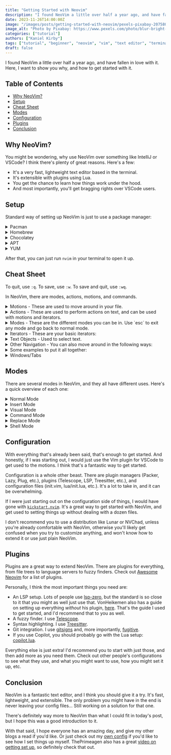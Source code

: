 ```yaml
---
title: "Getting Started with Neovim"
description: "I found NeoVim a little over half a year ago, and have fallen in love with it. Here, I want to show you why, and how to get started with it."
date: 2023-11-26T14:00:00Z
image: "/images/posts/getting-started-with-neovim/pexels-pixabay-207580.jpg"
image_alt: "Photo by Pixabay: https://www.pexels.com/photo/blur-bright-business-codes-207580/"
categories: ["tutorial"]
authors: ["Kaniel Kirby"]
tags: ["tutorial", "beginner", "neovim", "vim", "text editor", "terminal", "cli", "command line", "linux", "unix", "productivity", "lua", "plugins", "configuration"]
draft: false
---
```


I found NeoVim a little over half a year ago, and have fallen in love with it. Here, I want to show you why, and how to get started with it.

## Table of Contents

- [Why NeoVim?](#why-neovim)
- [Setup](#setup)
- [Cheat Sheet](#cheat-sheet)
- [Modes](#modes)
- [Configuration](#configuration)
- [Plugins](#plugins)
- [Conclusion](#conclusion)

## Why NeoVim?

You might be wondering, why use NeoVim over something like IntelliJ or VSCode? I think there's plenty of great reasons. Here's a few:

- It's a very fast, lightweight text editor based in the terminal.
- It's extensible with plugins using Lua.
- You get the chance to learn how things work under the hood.
- And most importantly, you'll get bragging rights over VSCode users.

## Setup

Standard way of setting up NeoVim is just to use a package manager:

<details>

  ---

  <summary>Pacman</summary>

  ```bash
  sudo pacman -S neovim
  ```

  ---

</details>

<details>

  ---

  <summary>Homebrew</summary>

  ```bash
  brew install neovim
  ```

  ---

</details>

<details>

  ---

  <summary>Chocolatey</summary>

  ```bash
  choco install neovim
  ```

  ---

</details>

<details>

  ---

  <summary>APT</summary>

  ```bash
  sudo apt install neovim
  ```

  ---

</details>

<details>

  ---

  <summary>YUM</summary>

  ```bash
  sudo yum install neovim
  ```

  ---

</details>

After that, you can just run `nvim` in your terminal to open it up.

## Cheat Sheet

To quit, use `:q`. To save, use `:w`. To save and quit, use `:wq`.

In NeoVim, there are modes, actions, motions, and commands.

<details>

  ---

  <summary>
    Motions - These are used to move around in your file.
  </summary>

  - Use `h`, `j`, `k`, and `l` to move left, down, up, and right respectively.
  - Use `w` to move forward one word, and `b` to move back one word.
  - Use `0` to move to the beginning of the line, and `$` to move to the end of the line.
  - Use `gg` to move to the beginning of the file, and `G` to move to the end of the file.
  - Use `H` to move to the top of the screen, `M` to move to the middle of the screen, and `L` to move to the bottom of the screen.
  - Use `{` to move up one paragraph, and `}` to move down one paragraph (a paragraph is a block of text separated by blank lines).

  ---

</details>

<details>

  ---

  <summary>
    Actions - These are used to perform actions on text, and can be used with motions and iterators.
  </summary>

  - Before anything, you'll need to know undo and redo. Use `u` to undo, and `ctrl + r` to redo.
  - Use `y` to copy. Does nothing on its own, but can be used with motions and iterators to copy text.
  - Use `d` to delete. Does nothing on its own, but can be used with motions and iterators to delete text. Also copies the deleted text.
  - Use `p` to paste. Pastes the copied text after the cursor.
  - Use `P` to paste. Pastes the copied text before the cursor.
  - Use `c` to delete text and enter insert mode. Does nothing on its own, but can be used with motions and iterators to delete text and enter insert mode.
  - Use `x` to delete the character under the cursor.
  - Use `r` to replace the character under the cursor with the next character you type.
  - Use `.` to repeat the last action.

  ---

</details>

<details>

  ---

  <summary>
    Modes - These are the different modes you can be in. Use `esc` to exit any mode and go back to normal mode.
  </summary>

  - Use `:` to enter command mode, then `Enter` to run the command.
  - Use `/` to enter search mode, then type your search query and press `Enter` to search, or `esc` to exit search mode.
  - Use `i` to enter insert mode, and `esc` to exit insert mode.
  - Use `a` to enter insert mode and move forward one character, and `A` to enter insert mode and move to the end of the line.
  - Use `o` to enter insert mode and create a new line below the current line, and `O` to enter insert mode and create a new line above the current line.
  - Use `v` to enter visual mode, `V` to enter visual line mode, and `ctrl + v` to enter visual block mode.
  - Use `R` to enter replace mode, which replaces characters as you type them.
  - Use `:!` to enter shell mode, then type your shell command and press `Enter` to run it, or `esc` to exit shell mode.

  ---

</details>

<details>

  ---

  <summary>
    Iterators - These are your basic iterators:
  </summary>

  - You can use a number before any motion to repeat it that many times.
  - Use `f` to move to the next occurrence of a character, and `F` to move to the previous occurrence of a character.
  - Use `t` to move to the character before the next occurrence of a character, and `T` to move to the character after the previous occurrence of a character.
  - Use `;` to repeat the last `f`, `F`, `t`, or `T` command, and `,` to repeat the last `f`, `F`, `t`, or `T` command in the opposite direction.

  ---

</details>

<details>

  ---

  <summary>
    Text Objects - Used to select text.
  </summary>

  - `i` is "inside", and `a` is "around".
  - Use `iw` to select the current word (not including the whitespace after it).
  - Use `is` to select the current sentence (not including the blank line after it).
  - Use `ap` to select the current paragraph (including the blank line after it).
  - Use `i"` to select the text inside the current quotes.
  - Use `a"` to select the text inside the current quotes, including the quotes.
  - Use `a(` to select the text inside the current parentheses, including the parentheses.
  - Use `at` to select the text inside the current HTML tag, including the tag.

  ---

</details>

<details>

  ---

  <summary>
    Other Navigation - You can also move around in the following ways:
  </summary>

  - Use `ctrl + u` to move up half a page, and `ctrl + d` to move down half a page.
  - Use `ctrl + b` to move up a page, and `ctrl + f` to move down a page.
  - Use `ctrl + y` to move up one line, and `ctrl + e` to move down one line.
  - Use `ctrl + o` to jump back to where you were before the last jump, and `ctrl + i` to jump forward to where you were before the last jump.
  - Use `ctrl + g` to show the current file name and position in the file.
  - Use `ctrl + ]` to jump to the definition of the word under the cursor, and `ctrl + t` to jump back to where you were before the last jump.
  - Use `ctrl + ^` to jump to the last file you were editing.

  ---

</details>

<details>

  ---

  <summary>
    Some examples to put it all together:
  </summary>

  - `dw` - Delete the next word.
  - `dd` - Delete the current line.
  - `3yy` - Copy the next 3 lines.
  - `2yb` - Copy the previous 2 words.
  - `2p` - Paste the copied text after the cursor 2 times.
  - `3cc` - Delete the next 3 lines and enter insert mode.
  - `4x` - Delete the next 4 characters.
  - `3r` - Replace the next 3 characters with the next character you type.
  - `dap` - Delete the current paragraph.
  - `ci"` - Delete the text inside the current quotes and enter insert mode.
  - `cit` - Delete the text inside the current HTML tag and enter insert mode.
  - `3.` - Repeat the last action 3 times.

  ---

</details>

<details>

  ---

  <summary>
    Windows/Tabs
  </summary>

  - Use `ctrl + w` to enter window mode, then use `h`, `j`, `k`, and `l` to move to the left, down, up, and right windows respectively.
  - Use `ctrl + w` to enter window mode, then use `H`, `J`, `K`, and `L` to move the current window to the left, down, up, and right respectively.
  - Use `ctrl + w` to enter window mode, then use `c` to close the current window.
  - Use `ctrl + w` to enter window mode, then use `o` to close all windows except the current one.
  - Use `ctrl + w` to enter window mode, then `n` to open a new window.
  - Use `ctrl + w` to enter window mode, then `s` to split the current window horizontally.
  - Use `ctrl + w` to enter window mode, then `v` to split the current window vertically.
  - Use `ctrl + w` to enter window mode, then `q` to quit the current window.
  - Use `ctrl + w` to enter window mode, then `t` to open the current window in a new tab.

  - Use `:tabnew` to open a new tab.
  - Use `:tabclose` to close the current tab.
  - Use `:tabonly` to close all tabs except the current one.
  - Use `:tabnext` to move to the next tab.
  - Use `:tabprevious` to move to the previous tab.
  - Use `:tabfirst` to move to the first tab.
  - Use `:tablast` to move to the last tab.

  ---

</details>

## Modes

There are several modes in NeoVim, and they all have different uses. Here's a quick overview of each one:

<details>

  ---

  <summary>Normal Mode</summary>

  This is the default mode. It's used for navigating around your file, and performing actions on text.

  Use `esc` to exit any mode and go back to normal mode.

  ---

</details>

<details>

  ---

  <summary>Insert Mode</summary>

  This is the mode you're probably used to. It's used for inserting text into your file.

  Use `i` to enter insert mode, and `esc` to exit insert mode.

  ---

</details>

<details>

  ---

  <summary>Visual Mode</summary>

  This mode is used for selecting text. You can use it to select text to copy, delete, or replace.

  Use `v` to enter visual mode, `V` to enter visual line mode, and `ctrl + v` to enter visual block mode.

  You can use `y`, `d`, and `c` to copy, delete, or replace the selected text, and use the typical motions and navigations to select text.

  There's multiple types of visual mode:

  - Visual mode - Used for selecting text. Use `v` to enter visual mode.
  - Visual line mode - Used for selecting lines. Use `V` to enter visual line mode.
  - Visual block mode - Used for selecting blocks of text. Use `ctrl + v` to enter visual block mode.
  - Visual block insert mode - Used for inserting text into blocks of text. Use `I` to enter visual block insert mode.
  - Visual block append mode - Used for appending text to blocks of text. Use `A` to enter visual block append mode.

  ---

</details>

<details>

  ---

  <summary>Command Mode</summary>

  This mode is used for running commands. You can use it to save, quit, search, and more.

  Use `:` to enter command mode, then type your command and press `Enter` to run it, or `esc` to exit command mode.

  Some useful commands:

  - `sed` is built straight in, here's some examples:
    - `:%s/foo/bar/g` - Replace all instances of `foo` with `bar`.
    - `:s/foo/\u\0/g` - Replace all instances of `foo` with the first letter capitalized.
    - `:s/\(foo\)\(bar\)/\2\1/g` - Replace all instances of `foobar` with `barfoo`.
    - `:s/"\(.*\)"/'\1'/g` - Replace all instances of `"foo"` with `'foo'`.
  - `:w` - Save the current file.
  - `:wq` - Save and quit the current file.
  - `:q` - Quit the current file.
  - `:q!` - Quit the current file without saving.
  - `:e` - Open a file.
  - `:e!` - Reload the current file.

  ---

</details>

<details>

  ---

  <summary>Replace Mode</summary>

  This mode is used for replacing text. You can use it to replace characters, words, or lines.

  Use `R` to enter replace mode, which replaces characters as you type them. Use `esc` to exit replace mode.

  ---

</details>

<details>

  ---

  <summary>Shell Mode</summary>

  This mode is used for running commands in a terminal. You can use it to run commands like `git` or `npm`.

  Use `:!` to enter shell mode, then type your shell command and press `Enter` to run it, or `esc` to exit shell mode.

  ---

</details>

## Configuration

With everything that's already been said, that's enough to get started. And honestly, if I was starting out, I would just use the Vim plugin for VSCode to get used to the motions. I think that's a fantastic way to get started.

Configuration is a whole other beast. There are plugin managers (Packer, Lazy, Plug, etc.), plugins (Telescope, LSP, Treesitter, etc.), and configuration files (init.vim, lua/init.lua, etc.). It's a lot to take in, and it can be overwhelming.

If I were just starting out on the configuration side of things, I would have gone with [`kickstart.nvim`](https://github.com/nvim-lua/kickstart.nvim). It's a great way to get started with NeoVim, and get used to setting things up without dealing with a dozen files.

I don't recommend you to use a distribution like Lunar or NVChad, unless you're already comfortable with NeoVim, otherwise you'll likely get confused when you try to customize anything, and won't know how to extend it or use just plain NeoVim.

## Plugins

Plugins are a great way to extend NeoVim. There are plugins for everything, from file trees to language servers to fuzzy finders. Check out [Awesome Neovim](https://github.com/rockerBOO/awesome-neovim) for a list of plugins.

Personally, I think the most important things you need are:

- An LSP setup. Lots of people use [lsp-zero](https://github.com/VonHeikemen/lsp-zero.nvim), but the standard is so close to it that you might as well just use that. VonHeikemen also has a guide on setting up everything *without* his plugin, [here](https://github.com/VonHeikemen/lsp-zero.nvim/blob/v3.x/doc/md/guides/you-might-not-need-lsp-zero.md). That's the guide I used to get started, and I'd recommend that to you as well.
- A fuzzy finder. I use [Telescope](https://github.com/nvim-telescope/telescope.nvim).
- Syntax highlighting. I use [Treesitter](https://github.com/nvim-treesitter/nvim-treesitter).
- Git integration. I use [gitsigns](https://github.com/lewis6991/gitsigns.nvim) and, more importantly, [fugitive](https://github.com/tpope/vim-fugitive).
- If you use Copilot, you should probably go with the Lua setup: [copilot.lua](https://github.com/zbirenbaum/copilot.lua).

Everything else is just extra! I'd recommend you to start with just those, and then add more as you need them. Check out other people's configurations to see what they use, and what you might want to use, how you might set it up, etc.

## Conclusion

NeoVim is a fantastic text editor, and I think you should give it a try. It's fast, lightweight, and extensible. The only problem you might have in the end is never leaving your config files... Still working on a solution for that one.

There's definitely way more to NeoVim than what I could fit in today's post, but I hope this was a good introduction to it.

With that said, I hope everyone has an amazing day, and give my other blogs a read if you'd like. Or just check out my [own config](https://github.com/kanielrkirby/nvim) if you'd like to see how I set things up myself. ThePrimeagen also has a great [video on getting set up](https://www.youtube.com/watch?v=w7i4amO_zaE&pp=ygUNcHJpbWVhZ2VuIHZpbQ%3D%3D), so definitely check that out.
